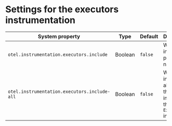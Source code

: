# Settings for the executors instrumentation

| System property | Type | Default | Description |
|---|---|---|---|
| `otel.instrumentation.executors.include` | Boolean | `false` | Whether to include property names. |
| `otel.instrumentation.executors.include-all` | Boolean | `false` | Whether to instrument all classes that implement the `Executor` interface. |